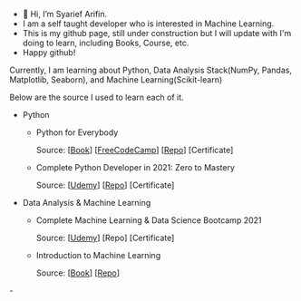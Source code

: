 - 👋 Hi, I’m Syarief Arifin.
- I am a self taught developer who is interested in Machine Learning.
- This is my github page, still under construction but I will update with I'm doing to learn, including Books, Course, etc.
- Happy github!

<p>Currently, I am learning about Python, Data Analysis Stack(NumPy, Pandas, Matplotlib, Seaborn), and Machine Learning(Scikit-learn)</p>
<p>Below are the source I used to learn each of it.</p>
<ul>
  <li>Python</li>
    <ul>
      <li>Python for Everybody</li>
        <p>
          Source: 
          [<a href="https://www.py4e.com/">Book</a>]
          [<a href="https://www.freecodecamp.org/learn/scientific-computing-with-python/">FreeCodeCamp</a>]
          [<a href="https://github.com/syf107/Python4Everybody">Repo</a>]
          [<a >Certificate</a>]
        </p>
      <li>Complete Python Developer in 2021: Zero to Mastery</li>
        <p>
          Source: 
          [<a href="https://www.udemy.com/course/complete-python-developer-zero-to-mastery/">Udemy</a>]
          [<a href="https://github.com/syf107/Complete-Python-Developer-ZTM">Repo</a>]
          [<a >Certificate</a>]
        </p>
    </ul>
  <li>Data Analysis & Machine Learning</li>
    <ul>
      <li>Complete Machine Learning & Data Science Bootcamp 2021</li>
        <p>
          Source: 
          [<a href="https://www.https://www.udemy.com/course/complete-machine-learning-and-data-science-zero-to-mastery/">Udemy</a>]
          [<a">Repo</a>]
          [<a >Certificate</a>]
        </p>
      <li>Introduction to Machine Learning</li>
        <p>
          Source: 
          [<a href="https://www.oreilly.com/library/view/introduction-to-machine/9781449369880/" target="_blank">Book</a>]
          [<a href="">Repo</a>]
        </p>
    </ul>
  
</ul>
-
<!---
syf107/syf107 is a ✨ special ✨ repository because its `README.md` (this file) appears on your GitHub profile.
You can click the Preview link to take a look at your changes.
--->
